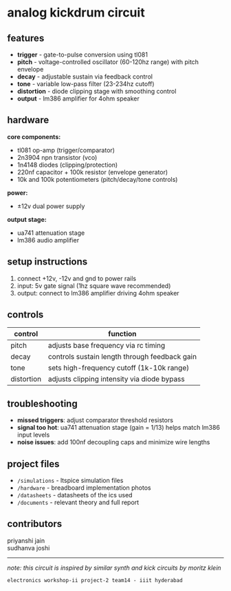 # analog kickdrum circuit

## features
- **trigger** - gate-to-pulse conversion using tl081
- **pitch** - voltage-controlled oscillator (60-120hz range) with pitch envelope
- **decay** - adjustable sustain via feedback control
- **tone** - variable low-pass filter (23-234hz cutoff)
- **distortion** - diode clipping stage with smoothing control
- **output** - lm386 amplifier for 4ohm speaker

## hardware
**core components:**
- tl081 op-amp (trigger/comparator)
- 2n3904 npn transistor (vco)
- 1n4148 diodes (clipping/protection)
- 220nf capacitor + 100k resistor (envelope generator)
- 10k and 100k potentiometers (pitch/decay/tone controls)

**power:**
- ±12v dual power supply

**output stage:**
- ua741 attenuation stage
- lm386 audio amplifier

## setup instructions
1. connect +12v, -12v and gnd to power rails
2. input: 5v gate signal (1hz square wave recommended)
3. output: connect to lm386 amplifier driving 4ohm speaker

## controls
| control | function |
|---------|----------|
| pitch | adjusts base frequency via rc timing |
| decay | controls sustain length through feedback gain |
| tone | sets high-frequency cutoff (1k-10k range) |
| distortion | adjusts clipping intensity via diode bypass |

## troubleshooting
- **missed triggers**: adjust comparator threshold resistors
- **signal too hot**: ua741 attenuation stage (gain = 1/13) helps match lm386 input levels
- **noise issues**: add 100nf decoupling caps and minimize wire lengths

## project files
- `/simulations` - ltspice simulation files
- `/hardware` - breadboard implementation photos
- `/datasheets` - datasheets of the ics used
- `/documents` - relevant theory and full report 

## contributors
  priyanshi jain  
  sudhanva joshi

---
*note: this circuit is inspired by similar synth and kick circuits by moritz klein*

```
electronics workshop-ii project-2 team14 - iiit hyderabad
```

